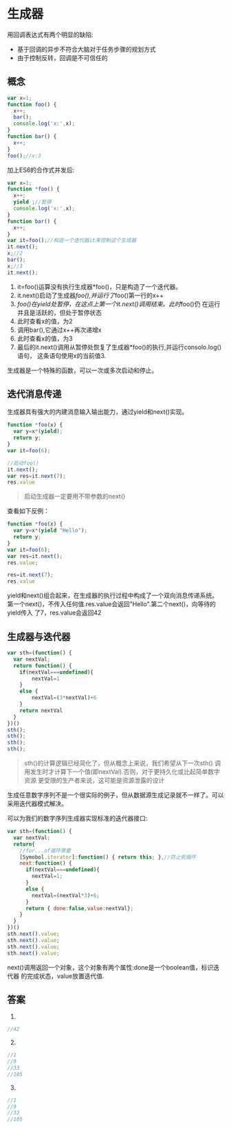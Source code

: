 # 生成器
用回调表达式有两个明显的缺陷:
+ 基于回调的异步不符合大脑对于任务步骤的规划方式
+ 由于控制反转，回调是不可信任的

## 概念
```javascript
var x=1;
function foo() {
  x++;
  bar();
  console.log('x:',x);
}
function bar() {
  x++;
}
foo();//x:3
```
加上ES6的合作式并发后:
```javascript
var x=1;
function *foo() {
  x++;
  yield ;//暂停
  console.log('x:',x);
}
function bar() {
  x++;
}
var it=foo();//构造一个迭代器it来控制这个生成器
it.next();
x;//2
bar();
x;//3
it.next();
```
1. it=foo()运算没有执行生成器*foo()，只是构造了一个迭代器。
2. it.next()启动了生成器*foo(),并运行了*foo()第一行的x++
3. *foo()在yield处暂停，在这点上第一个it.next()调用结束。此时*foo()仍
在运行并且是活跃的，但处于暂停状态
4. 此时查看x的值，为2
5. 调用bar(),它通过x++再次递增x
6. 此时查看x的值，为3
7. 最后的it.next()调用从暂停处恢复了生成器*foo()的执行,并运行consolo.log()语句，
这条语句使用x的当前值3.

生成器是一个特殊的函数，可以一次或多次启动和停止。

## 迭代消息传递
生成器具有强大的内建消息输入输出能力，通过yield和next()实现。
```javascript
function *foo(x) {
  var y=x*(yield);
  return y;
}
var it=foo(6);

//启动foo()
it.next();
var res=it.next(7);
res.value
```
> 启动生成器一定要用不带参数的next()

查看如下反例：
```javascript
function *foo(x) {
  var y=x*(yield "Hello");
  return y;
}
var it=foo(6);
var res=it.next();
res.value;

res=it.next(7);
res.value
```
yield和next()组合起来，在生成器的执行过程中构成了一个双向消息传递系统。
第一个next()，不传入任何值.res.value会返回"Hello".第二个next()，向等待的yield传入
了7，res.value会返回42

## 生成器与迭代器
```javascript
var sth=(function() {
  var nextVal;
  return function() {
    if(nextVal===undefined){
    	nextVal=1
    }
    else {
    	nextVal=(3*nextVal)+6
    }
    return nextVal
  }
})()
sth();
sth();
sth();
sth();
```
> sth()的计算逻辑已经简化了，但从概念上来说，我们希望从下一次sth()
调用发生时才计算下一个值(即nextVal).否则，对于更持久化或比起简单数字资源
更受限的生产者来说，这可能是资源泄露的设计

生成任意数字序列不是一个很实际的例子，但从数据源生成记录就不一样了。可以
采用迭代器模式解决。

可以为我们的数字序列生成器实现标准的迭代器接口:
```javascript
var sth=(function() {
  var nextVal;
  return{
  	//for...of循环需要
  	[Symobol.iterator]:function() { return this; },//防止死循环
  	next:function() {
  	  if(nextVal===undefined){
  	  	nextVal=1;
  	  }
  	  else {
  	  	nextVal=(nextVal*3)+6;
  	  }
  	  return { done:false,value:nextVal}; 
  	}
  }
})()
sth.next().value;
sth.next().value;
sth.next().value;
sth.next().value;
```
next()调用返回一个对象，这个对象有两个属性:done是一个boolean值，标识迭代器
的完成状态，value放置迭代值.

## 答案
1. 
```javascript
//42
```
2.
```javascript
//1
//9
//33
//105
```
3.
```javascript
//1
//9
//33
//105
```